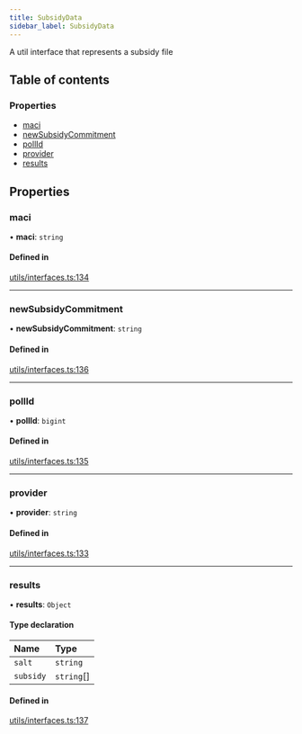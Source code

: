 ```yaml
---
title: SubsidyData
sidebar_label: SubsidyData
---
```


A util interface that represents a subsidy file

## Table of contents

### Properties

- [maci](SubsidyData.md#maci)
- [newSubsidyCommitment](SubsidyData.md#newsubsidycommitment)
- [pollId](SubsidyData.md#pollid)
- [provider](SubsidyData.md#provider)
- [results](SubsidyData.md#results)

## Properties

### maci

• **maci**: `string`

#### Defined in

[utils/interfaces.ts:134](https://github.com/privacy-scaling-explorations/maci/blob/6a905de08/cli/ts/utils/interfaces.ts#L134)

---

### newSubsidyCommitment

• **newSubsidyCommitment**: `string`

#### Defined in

[utils/interfaces.ts:136](https://github.com/privacy-scaling-explorations/maci/blob/6a905de08/cli/ts/utils/interfaces.ts#L136)

---

### pollId

• **pollId**: `bigint`

#### Defined in

[utils/interfaces.ts:135](https://github.com/privacy-scaling-explorations/maci/blob/6a905de08/cli/ts/utils/interfaces.ts#L135)

---

### provider

• **provider**: `string`

#### Defined in

[utils/interfaces.ts:133](https://github.com/privacy-scaling-explorations/maci/blob/6a905de08/cli/ts/utils/interfaces.ts#L133)

---

### results

• **results**: `Object`

#### Type declaration

| Name      | Type       |
| :-------- | :--------- |
| `salt`    | `string`   |
| `subsidy` | `string`[] |

#### Defined in

[utils/interfaces.ts:137](https://github.com/privacy-scaling-explorations/maci/blob/6a905de08/cli/ts/utils/interfaces.ts#L137)

